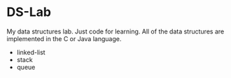 # DS-Lab

My data structures lab. Just code for learning.
All of the data structures are implemented in the C or Java language.

- linked-list
- stack
- queue
